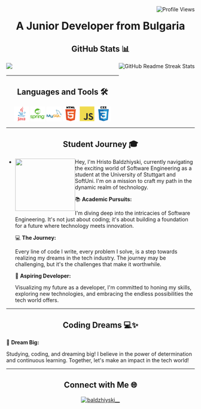 <div align="right">
  <img src="https://komarev.com/ghpvc/?username=baldzhiyski&label=Profile%20Views&color=0e75b6&style=flat" alt="Profile Views">
</div>

<!-- Set margin-top to adjust the position -->
<div style="margin-top: -20px;">
  <h1 align="center">A Junior Developer from Bulgaria</h1>

  <h2 align="center">GitHub Stats 📊</h2>

  <p align="left">
    <img src="https://github-readme-stats.vercel.app/api?username=baldzhiyski&hide=stars&show_icons=true&theme=dracula&line_height=20"
      style= "height: 160px;">
   <!-- GitHub Readme Streak Stats -->
    <img src="http://github-readme-streak-stats.herokuapp.com?user=baldzhiyski&theme=dark&background=0D1117&ring=28CAE7&fire=28CAE7&border=666666&sideNums=28CAE7&currStreakLabel=28CAE7" 
alt="GitHub Readme Streak Stats" align="right" style="height: 160px;">

  </p>

  <hr>

  <h2 align="center">Languages and Tools 🛠️</h2>

  <p align="center">
    <div align="center">
      <code><img height="40" src="https://raw.githubusercontent.com/devicons/devicon/master/icons/java/java-original-wordmark.svg"></code>
      <code><img height="40" src="https://raw.githubusercontent.com/devicons/devicon/master/icons/spring/spring-original-wordmark.svg"></code>
      <code><img height="40" src="https://raw.githubusercontent.com/devicons/devicon/master/icons/mysql/mysql-original-wordmark.svg"></code>
      <code><img height="40" src="https://raw.githubusercontent.com/devicons/devicon/master/icons/html5/html5-original-wordmark.svg"></code>
      <code><img height="40" src="https://raw.githubusercontent.com/devicons/devicon/master/icons/javascript/javascript-original.svg"></code>
      <code><img height="40" src="https://raw.githubusercontent.com/devicons/devicon/master/icons/css3/css3-original-wordmark.svg"></code>
    </div>
  </p>

  <hr>

  <h2 align="center">Student Journey 🎓</h2>

  - <div>
     <img width="160" height="140" align='left' src="https://github.com/baldzhiyski/baldzhiyski/assets/143875511/017540a4-57c3-4b4e-a2ac-c6065898a68f" >
      
      Hey, I'm Hristo Baldzhiyski, currently navigating the exciting world of Software Engineering as a student at the University of Stuttgart and SoftUni. I'm on a mission to craft my path in the dynamic realm of technology.

      📚 **Academic Pursuits:**
      
      I'm diving deep into the intricacies of Software Engineering. It's not just about coding; it's about building a foundation for a future where technology meets innovation.

      💻 **The Journey:**
      
      Every line of code I write, every problem I solve, is a step towards realizing my dreams in the tech industry. The journey may be challenging, but it's the challenges that make it worthwhile.

      🚀 **Aspiring Developer:**
      
      Visualizing my future as a developer, I'm committed to honing my skills, exploring new technologies, and embracing the endless possibilities the tech world offers.

  <hr>

  <h2 align="center">Coding Dreams 💻✨</h2>

  🌟 **Dream Big:**
      
  Studying, coding, and dreaming big! I believe in the power of determination and continuous learning. Together, let's make an impact in the tech world!

  <hr>

  <h2 align="center">Connect with Me 🌐</h2>

  <p align="center">
    <a href="https://instagram.com/baldzhiyski__" target="blank"><img align="center" src="https://raw.githubusercontent.com/rahuldkjain/github-profile-readme-generator/master/src/images/icons/Social/instagram.svg" alt="baldzhiyski__" height="30" width="40" /></a>
  </p>
</div>

